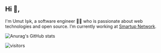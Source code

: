 ## Hi 👋, 
I'm Umut Işık, a software engineer 👨‍💻 who is passionate about web technologies and open source. I’m currently working at [Smartup Network](https://smartup.network/).

![Anurag's GitHub stats](https://github-readme-stats.vercel.app/api?username=umutphp&show_icons=true&theme=dark)

![visitors](https://visitor-badge.glitch.me/badge?page_id=umutphp.umutphp)
